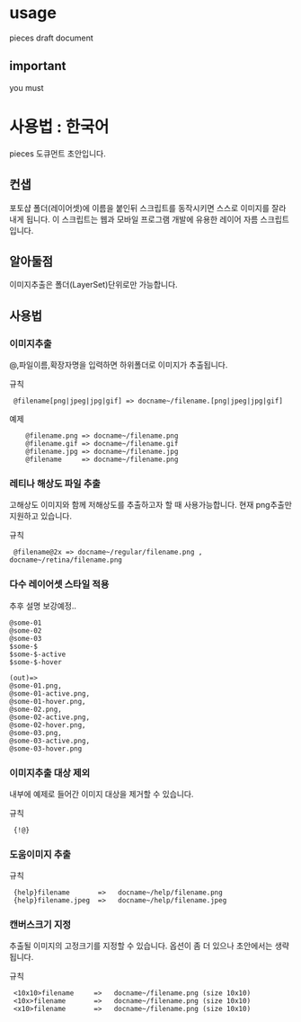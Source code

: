 # usage #
pieces draft document

## important #
you must 

# 사용법 : 한국어 #
pieces 도큐먼트 초안입니다.


## 컨샙 #
포토샵 폴더(레이어셋)에 이름을 붙인뒤 스크립트를 동작시키면 스스로 이미지를 잘라내게 됩니다.
이 스크립트는 웹과 모바일 프로그램 개발에 유용한 레이어 자름 스크립트입니다.

## 알아둘점 #
이미지추출은 폴더(LayerSet)단위로만 가능합니다.

## 사용법 #


### 이미지추출 #
@,파일이름,확장자명을 입력하면 하위폴더로 이미지가 추출됩니다.

규칙
```
 @filename[png|jpeg|jpg|gif] => docname~/filename.[png|jpeg|jpg|gif]
```

예제
```
	@filename.png => docname~/filename.png
	@filename.gif => docname~/filename.gif
	@filename.jpg => docname~/filename.jpg
	@filename     => docname~/filename.png
```

### 레티나 해상도 파일 추출  #
고해상도 이미지와 함께 저해상도를 추출하고자 할 때 사용가능합니다. 현재 png추출만 지원하고 있습니다.

규칙
```
 @filename@2x => docname~/regular/filename.png , docname~/retina/filename.png
```

### 다수 레이어셋 스타일 적용  #
추후 설명 보강예정..
```
@some-01
@some-02
@some-03
$some-$
$some-$-active
$some-$-hover

(out)=>
@some-01.png,
@some-01-active.png,
@some-01-hover.png,
@some-02.png,
@some-02-active.png,
@some-02-hover.png,
@some-03.png,
@some-03-active.png,
@some-03-hover.png
```

### 이미지추출 대상 제외  #
내부에 예제로 들어간 이미지 대상을 제거할 수 있습니다.

규칙
```
 {!@}
```

### 도움이미지 추출  #
규칙
```
 {help}filename       =>   docname~/help/filename.png
 {help}filename.jpeg  =>   docname~/help/filename.jpeg
```


### 캔버스크기 지정  #
추출될 이미지의 고정크기를 지정할 수 있습니다. 옵션이 좀 더 있으나 초안에서는 생략됩니다.

규칙
```
 <10x10>filename     =>   docname~/filename.png (size 10x10)
 <10x>filename       =>   docname~/filename.png (size 10x10)
 <x10>filename       =>   docname~/filename.png (size 10x10)
```